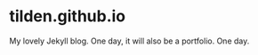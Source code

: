 tilden.github.io
================

My lovely Jekyll blog. One day, it will also be a portfolio. One day.
